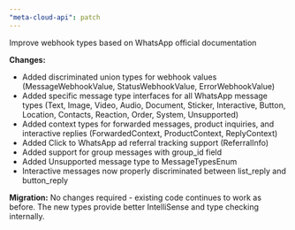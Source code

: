 ```yaml
---
"meta-cloud-api": patch
---
```


Improve webhook types based on WhatsApp official documentation

**Changes:**
- Added discriminated union types for webhook values (MessageWebhookValue, StatusWebhookValue, ErrorWebhookValue)
- Added specific message type interfaces for all WhatsApp message types (Text, Image, Video, Audio, Document, Sticker, Interactive, Button, Location, Contacts, Reaction, Order, System, Unsupported)
- Added context types for forwarded messages, product inquiries, and interactive replies (ForwardedContext, ProductContext, ReplyContext)
- Added Click to WhatsApp ad referral tracking support (ReferralInfo)
- Added support for group messages with group_id field
- Added Unsupported message type to MessageTypesEnum
- Interactive messages now properly discriminated between list_reply and button_reply

**Migration:**
No changes required - existing code continues to work as before. The new types provide better IntelliSense and type checking internally.
